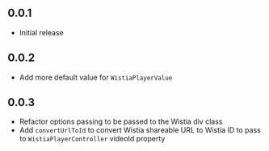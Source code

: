 ## 0.0.1

* Initial release

## 0.0.2

* Add more default value for `WistiaPlayerValue`

## 0.0.3

* Refactor options passing to be passed to the Wistia div class
* Add `convertUrlToId` to convert Wistia shareable URL to Wistia ID to pass to `WistiaPlayerController` videoId property
